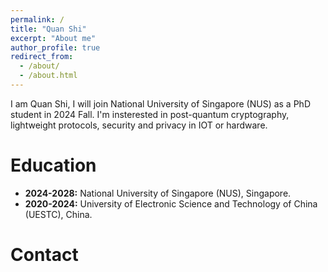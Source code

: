 ```yaml
---
permalink: /
title: "Quan Shi"
excerpt: "About me"
author_profile: true
redirect_from: 
  - /about/
  - /about.html
---
```


I am Quan Shi, I will join National University of Singapore (NUS) as a PhD student in 2024 Fall. I'm insterested in post-quantum cryptography, lightweight protocols, security and privacy in IOT or hardware.


Education
======
+ **2024-2028:** National University of Singapore (NUS), Singapore.
+ **2020-2024:** University of Electronic Science and Technology of China (UESTC), China.


Contact
======



